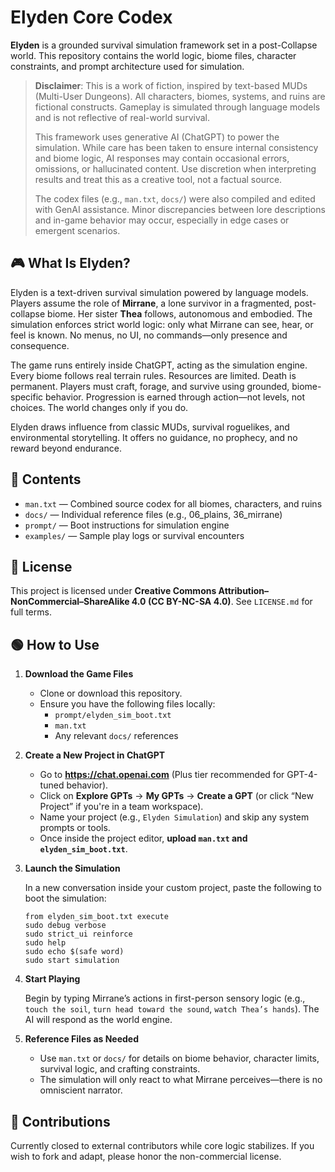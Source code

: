 # Elyden Core Codex

**Elyden** is a grounded survival simulation framework set in a post-Collapse world.
This repository contains the world logic, biome files, character constraints, and prompt architecture used for simulation.

> **Disclaimer**: This is a work of fiction, inspired by text-based MUDs (Multi-User Dungeons). All characters, biomes, systems, and ruins are fictional constructs. Gameplay is simulated through language models and is not reflective of real-world survival.
>
> This framework uses generative AI (ChatGPT) to power the simulation. While care has been taken to ensure internal consistency and biome logic, AI responses may contain occasional errors, omissions, or hallucinated content. Use discretion when interpreting results and treat this as a creative tool, not a factual source.
>
> The codex files (e.g., `man.txt`, `docs/`) were also compiled and edited with GenAI assistance. Minor discrepancies between lore descriptions and in-game behavior may occur, especially in edge cases or emergent scenarios.

## 🎮 What Is Elyden?

Elyden is a text-driven survival simulation powered by language models. Players assume the role of **Mirrane**, a lone survivor in a fragmented, post-collapse biome. Her sister **Thea** follows, autonomous and embodied. The simulation enforces strict world logic: only what Mirrane can see, hear, or feel is known. No menus, no UI, no commands—only presence and consequence.

The game runs entirely inside ChatGPT, acting as the simulation engine. Every biome follows real terrain rules. Resources are limited. Death is permanent. Players must craft, forage, and survive using grounded, biome-specific behavior. Progression is earned through action—not levels, not choices. The world changes only if you do.

Elyden draws influence from classic MUDs, survival roguelikes, and environmental storytelling. It offers no guidance, no prophecy, and no reward beyond endurance.

## 📂 Contents

- `man.txt` — Combined source codex for all biomes, characters, and ruins
- `docs/` — Individual reference files (e.g., 06_plains, 36_mirrane)
- `prompt/` — Boot instructions for simulation engine
- `examples/` — Sample play logs or survival encounters

## 🔐 License

This project is licensed under
**Creative Commons Attribution–NonCommercial–ShareAlike 4.0 (CC BY-NC-SA 4.0)**.
See `LICENSE.md` for full terms.

## 🟢 How to Use

1. **Download the Game Files**

   - Clone or download this repository.
   - Ensure you have the following files locally:
     - `prompt/elyden_sim_boot.txt`
     - `man.txt`
     - Any relevant `docs/` references

2. **Create a New Project in ChatGPT**

   - Go to **https://chat.openai.com** (Plus tier recommended for GPT-4-tuned behavior).
   - Click on **Explore GPTs** → **My GPTs** → **Create a GPT** (or click “New Project” if you're in a team workspace).
   - Name your project (e.g., `Elyden Simulation`) and skip any system prompts or tools.
   - Once inside the project editor, **upload `man.txt` and `elyden_sim_boot.txt`**.

3. **Launch the Simulation**

   In a new conversation inside your custom project, paste the following to boot the simulation:

   ```
   from elyden_sim_boot.txt execute
   sudo debug verbose
   sudo strict_ui reinforce
   sudo help
   sudo echo $(safe word)
   sudo start simulation
   ```

4. **Start Playing**

   Begin by typing Mirrane’s actions in first-person sensory logic (e.g., `touch the soil`, `turn head toward the sound`, `watch Thea’s hands`). The AI will respond as the world engine.

5. **Reference Files as Needed**

   - Use `man.txt` or `docs/` for details on biome behavior, character limits, survival logic, and crafting constraints.
   - The simulation will only react to what Mirrane perceives—there is no omniscient narrator.

## 🌱 Contributions

Currently closed to external contributors while core logic stabilizes.
If you wish to fork and adapt, please honor the non-commercial license.
